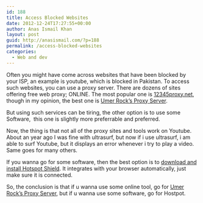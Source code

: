 ```yaml
---
id: 188
title: Access Blocked Websites
date: 2012-12-24T17:27:55+00:00
author: Anas Ismail Khan
layout: post
guid: http://anasismail.com/?p=188
permalink: /access-blocked-websites
categories:
  - Web and dev
---
```

Often you might have come across websites that have been blocked by your ISP, an example is youtube, which is blocked in Pakistan. To access such websites, you can use a proxy server. There are dozens of sites offering free web proxy; ONLINE. The most popular one is [12345proxy.net](http://12345proxy.net), though in my opinion, the best one is [Umer Rock&#8217;s Pro](http://www.bestproxysite.appspot.com/)[xy Server](http://www.bestproxysite.appspot.com/).

But using such services can be tiring, the other option is to use some Software,  this one is slightly more preferrable and preferred.

Now, the thing is that not all of the proxy sites and tools work on Youtube. About an year ago I was fine with ultrasurf, but now if i use ultrasurf, i am able to surf Youtube, but it displays an error whenever i try to play a video. Same goes for many others.

If you wanna go for some software, then the best option is to [download and install Hotspot Shield](http://download.cnet.com/hotspot-shield/). It integrates with your browser automatically, just make sure it is connected.

So, the conclusion is that if u wanna use some online tool, go for [Umer Rock&#8217;s Proxy Server](http://bestproxysite.appspot.com), but if u wanna use some software, go for Hostpot.